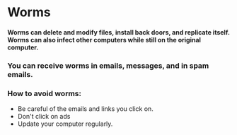 # Worms

#### Worms can delete and modify files, install back doors, and replicate itself. Worms can also infect other computers while still on the original computer. 

### You can receive worms in emails, messages, and in spam emails. 

### How to avoid worms: 
* Be careful of the emails and links you click on.
* Don't click on ads
* Update your computer regularly.  

